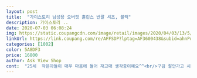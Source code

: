 ```yaml
---
layout: post 
title:  "가이스토리 남성용 오버핏 홀린스 반팔 셔츠, 블랙" 
description: 가이스토리 ..
date: 2020-07-03 06:08:24 
img: https://static.coupangcdn.com/image/retail/images/2020/04/03/13/5/89b5b81c-8d1e-426f-831e-8520e67dbb3d.jpg 
linkUrl: https://link.coupang.com/re/AFFSDP?lptag=AF3600438&subid=ahnPublicAsk&pageKey=234208655&itemId=743905626&vendorItemId=70465269388&traceid=V0-113-e2d26f2d1e32bc85 
categories: [1002] 
color: 5A8DF3 
price: 16800 
author: Ask View Shop 
cont:  "25세  작은아들이 매우 마음에 들어 재고매 생각중이예요^^<br/>구김 잘안가고 시원한 재질<br/>다만 약간 큽니다.<br/> 한 치수 작은 것으로 주문해도 괜찮을 듯 싶습니다.<br/><br/>단독으로 입는거 아님 괜찮을듯<br/>사이즈 정품  색상대만족임다<br/>옷감이 안두꺼워서 안이 비치는건 잇으나<br/>재질 괜찮아요.<br/><br/>품질은 좋습니다.<br/> 땀이 차도 금방 증발되고 몸에 붙지 않아 시원합니다.<br/><br/>홀린스반팔남방  피치 48(95)<br/>화면보다 실물이 색상과 품질이 더 마음에 들어서 좋아요^^<br/>" 
---
```

